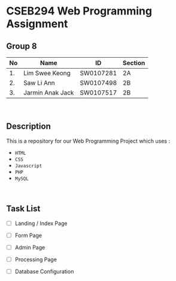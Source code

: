 
# CSEB294 Web Programming Assignment 

## Group 8 

| No | Name | ID | Section | 
|---|---|---|---| 
| 1. | Lim Swee Keong | SW0107281 | 2A | 
| 2. | Saw Li Ann | SW0107498 | 2B | 
| 3. | Jarmin Anak Jack | SW0107517 | 2B | 

<br/>

## Description 

 This is a repository for our Web Programming Project which uses : 
- `HTML`
- `CSS`
- `Javascript`
- `PHP`
- `MySQL` 
  
<br/>

## Task List 
- [ ] Landing / Index Page 
- [ ] Form Page
- [ ] Admin Page
- [ ] Processing Page 
- [ ] Database Configuration 


